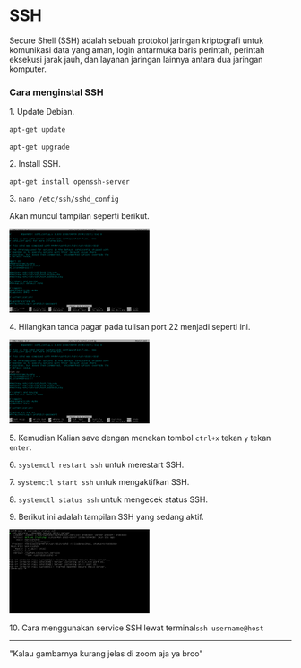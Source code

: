 # SSH
Secure Shell (SSH) adalah sebuah protokol jaringan kriptografi untuk komunikasi data yang aman, login antarmuka baris perintah, perintah eksekusi jarak jauh, dan layanan jaringan lainnya antara dua jaringan komputer.
<h3>Cara menginstal SSH</h3>
<p>1. Update Debian.</p>
<p><code>apt-get update</code></p>
<p><code>apt-get upgrade</code></p>
<p>2. Install SSH.</p>
<p><code>apt-get install openssh-server</code></p>
<p>3. <code>nano /etc/ssh/sshd_config</code></p>
<p>Akan muncul tampilan seperti berikut.</p>
<img src="https://github.com/rofisikunyuk/SSH/blob/main/Screenshot/VirtualBox_DEBIAN10%5BSERVER%5D_07_02_2022_13_57_43.png" width="250" height="150">
<p>4. Hilangkan tanda pagar pada tulisan port 22 menjadi seperti ini.</p>
<img src="https://github.com/rofisikunyuk/SSH/blob/main/Screenshot/VirtualBox_DEBIAN10%5BSERVER%5D_07_02_2022_13_58_02.png" width="250" height="150">
<p>5. Kemudian Kalian save dengan menekan tombol <code>ctrl+x</code> tekan <code>y</code> tekan <code>enter</code>.</p>
<p>6. <code>systemctl restart ssh</code> untuk merestart SSH.</p>
<p>7. <code>systemctl start ssh</code> untuk mengaktifkan SSH.</p>
<p>8. <code>systemctl status ssh</code> untuk mengecek status SSH.</p>
<p>9. Berikut ini adalah tampilan SSH yang sedang aktif.</p>
<img src="https://github.com/rofisikunyuk/SSH/blob/main/Screenshot/VirtualBox_DEBIAN10%5BSERVER%5D_07_02_2022_13_58_27.png" width="250" height="150">
<p>10. Cara menggunakan service SSH lewat terminal<code>ssh username@host</code></p><hr>
<p>"Kalau gambarnya kurang jelas di zoom aja ya broo"</p>

